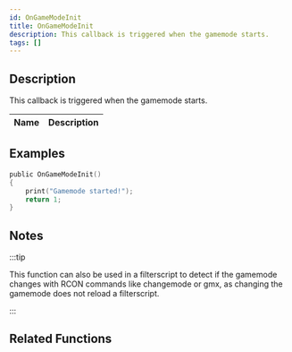 ```yaml
---
id: OnGameModeInit
title: OnGameModeInit
description: This callback is triggered when the gamemode starts.
tags: []
---
```


<TagLinks />

## Description

This callback is triggered when the gamemode starts.

| Name | Description |
| ---- | ----------- |


## Examples

```c
public OnGameModeInit()
{
    print("Gamemode started!");
    return 1;
}
```

## Notes

:::tip

This function can also be used in a filterscript to detect if the gamemode changes with RCON commands like changemode or gmx, as changing the gamemode does not reload a filterscript.

:::

## Related Functions
